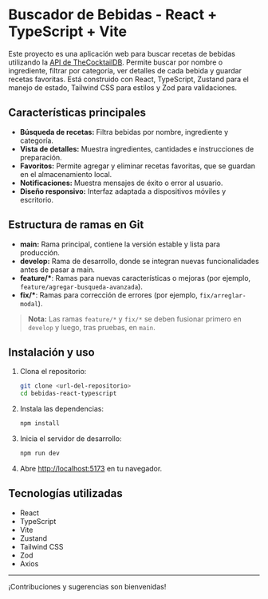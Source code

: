 # Buscador de Bebidas - React + TypeScript + Vite

Este proyecto es una aplicación web para buscar recetas de bebidas utilizando la [API de TheCocktailDB](https://www.thecocktaildb.com/). Permite buscar por nombre o ingrediente, filtrar por categoría, ver detalles de cada bebida y guardar recetas favoritas. Está construido con React, TypeScript, Zustand para el manejo de estado, Tailwind CSS para estilos y Zod para validaciones.

## Características principales

- **Búsqueda de recetas:** Filtra bebidas por nombre, ingrediente y categoría.
- **Vista de detalles:** Muestra ingredientes, cantidades e instrucciones de preparación.
- **Favoritos:** Permite agregar y eliminar recetas favoritas, que se guardan en el almacenamiento local.
- **Notificaciones:** Muestra mensajes de éxito o error al usuario.
- **Diseño responsivo:** Interfaz adaptada a dispositivos móviles y escritorio.

## Estructura de ramas en Git

- **main:** Rama principal, contiene la versión estable y lista para producción.
- **develop:** Rama de desarrollo, donde se integran nuevas funcionalidades antes de pasar a main.
- **feature/\***: Ramas para nuevas características o mejoras (por ejemplo, `feature/agregar-busqueda-avanzada`).
- **fix/\***: Ramas para corrección de errores (por ejemplo, `fix/arreglar-modal`).

> **Nota:** Las ramas `feature/*` y `fix/*` se deben fusionar primero en `develop` y luego, tras pruebas, en `main`.

## Instalación y uso

1. Clona el repositorio:
   ```sh
   git clone <url-del-repositorio>
   cd bebidas-react-typescript
   ```
2. Instala las dependencias:
   ```sh
   npm install
   ```
3. Inicia el servidor de desarrollo:
   ```sh
   npm run dev
   ```
4. Abre [http://localhost:5173](http://localhost:5173) en tu navegador.

## Tecnologías utilizadas

- React
- TypeScript
- Vite
- Zustand
- Tailwind CSS
- Zod
- Axios

---

¡Contribuciones y sugerencias son bienvenidas!